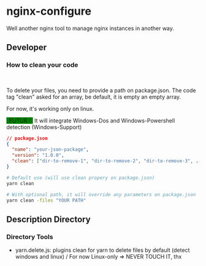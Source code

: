 # nginx-configure
Well another nginx tool to manage nginx instances in another way.

## Developer
### How to clean your code

<br />

To delete your files, you need to provide a path on package.json. The code tag "clean" asked for an array, be default, it is empty an empty array.

For now, it's working only on linux.

<span style="background-color: green;">&ensp;FUTUR :&ensp;</span> It will integrate Windows-Dos and Windows-Powershell detection (Windows-Support)

```json
// package.json
{
  "name": "your-json-package",
  "version": "1.0.0",
  "clean": ["dir-to-remove-1", "dir-to-remove-2", "dir-to-remove-3", ...]
}
```

```bash
# Default use (will use clean propery on package.json)
yarn clean

# With optional path, it will override any parameters on package.json
yarn clean -files "YOUR PATH"
```

## Description Directory
### Directory Tools
* yarn.delete.js: plugins clean for yarn to delete files by default (detect windows and linux) / For now Linux-only => NEVER TOUCH IT, thx
